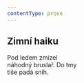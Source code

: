 ```yaml
---
contentType: prose
---
```


## Zimní haiku

Pod ledem zmizel  
náhodný bruslař. Do tmy  
tiše padá sníh.
